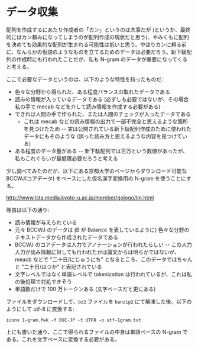 # データ収集

配列を作成するにあたり作成者の「カン」というのは大事だが (というか、最終的にはカン頼みになってしまうのが配列作成の現状だと思う)、やみくもに配列を決めても効果的な配列が生まれる可能性は低いと思う。やはりカンに頼る前に、なんらかの仮説のようなものを立てるためのデータは必要だろう。新下駄配列の作成時にも行われたことだが、私も N-gram のデータが重要になってくると考える。

ここで必要なデータというのは、以下のような特性を持ったものだ:

* 色々な分野から得られた、ある程度バランスの取れたデータである
* 読みの情報が入っているデータである (必ずしも必要ではないが、その場合私の手で mecab などを介して読み情報を作成する必要がある)
* できれば人間の手で作られた、または人間のチェックが入ったデータである
    * これは mecab などの読み情報の出力で一部不完全と思えるような箇所を見つけたため -- 実は公開されている新下駄配列作成のために使われたデータにもそのような (誤った読み方と思えるような内容を見つけている)
* ある程度のデータ量がある -- 新下駄配列では百万という数値があったが、私もこれぐらいが最低限必要だろうと考える

少し調べてみたのだが、以下にある京都大学のページからダウンロード可能な BCCWJ(コアデータ) をベースにした仮名漢字変換用の N-gram を使うことにする。

http://www.lsta.media.kyoto-u.ac.jp/member/gologo/lm.html

理由は以下の通り:

* 読み情報が与えられている
* 元々 BCCWJ のデータは (B が Balance を表しているように) 色々な分野のテキストデータから作成されたデータである
* BCCWJ のコアデータは人力でアノテーションが行われたらしい -- この人力入力が読み情報に対しても行われたかは論文からは明らかではないが、meacb などで "二十日/にじゅうにち" となるところ、このデータではちゃんと "二十日/はつか" と表記されている
* 文字レベルではなく単語レベルで tokenization は行われているが、これは私の後処理で対処できそう
* 単語数だけで 100 万トークンある (文字ベースだと更にある)

ファイルをダウンロードして、`bz2` ファイルを `bunzip2` にて解凍した後、以下のようにして utf-8 に変換する:

```
iconv 1-gram.fwk -f EUC-JP -t UTF8 -o utf-1gram.txt
```

上にも書いた通り、ここで得られるファイルの中身は単語ベースの N-gram である。これを文字ベースに変換する必要がある。


